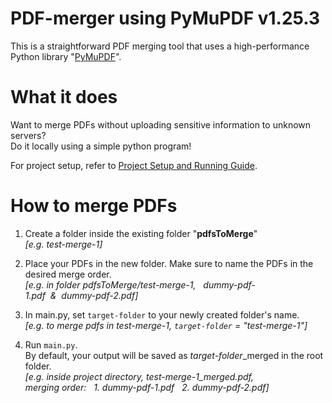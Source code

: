 # PDF-merger using PyMuPDF v1.25.3
This is a straightforward PDF merging tool that uses a high-performance Python library "[PyMuPDF](https://pymupdf.readthedocs.io/en/latest/)".

# What it does
Want to merge PDFs without uploading sensitive information to unknown servers?
<br>Do it locally using a simple python program!

For project setup, refer to [Project Setup and Running Guide](https://github.com/snoozy10/pdf-merger_PyMuPDF/wiki/Project-Setup-and-Running-Guide).

# How to merge PDFs
1. Create a folder inside the existing folder "**pdfsToMerge**"
<br>*[e.g. test-merge-1]*

1. Place your PDFs in the new folder. Make sure to name the PDFs in the desired merge order.
<br>*[e.g. in folder pdfsToMerge/test-merge-1,&nbsp;&nbsp;&nbsp;dummy-pdf-1.pdf&nbsp;&nbsp;&&nbsp;&nbsp;dummy-pdf-2.pdf]*

1. In main.py, set `target-folder` to your newly created folder's name.
<br>*[e.g. to merge pdfs in test-merge-1, `target-folder` = "test-merge-1"]*

1. Run `main.py`.
<br>By default, your output will be saved as *target-folder*_merged in the root folder.
<br>*[e.g. inside project directory, test-merge-1_merged.pdf,*
<br>*merging order:&nbsp;&nbsp;&nbsp;1. dummy-pdf-1.pdf&nbsp;&nbsp;&nbsp;2. dummy-pdf-2.pdf]*

